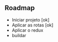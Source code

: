 ## Roadmap

- Iniciar projeto [ok]
- Aplicar as rotas [ok]
- Aplicar o redux
- buildar

<!-- https://medium.com/@pshrmn/a-simple-react-router-v4-tutorial-7f23ff27adf 

https://github.com/thulioph/react-redux
-->
